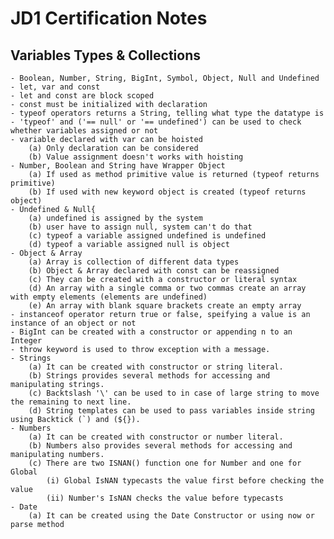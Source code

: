 # JD1 Certification Notes
## Variables Types & Collections
	- Boolean, Number, String, BigInt, Symbol, Object, Null and Undefined 
	- let, var and const	
	- let and const are block scoped
	- const must be initialized with declaration
	- typeof operators returns a String, telling what type the datatype is
	- 'typeof' and ('== null' or '== undefined') can be used to check whether variables assigned or not
	- variable declared with var can be hoisted
		(a) Only declaration can be considered
		(b) Value assignment doesn't works with hoisting
	- Number, Boolean and String have Wrapper Object
		(a) If used as method primitive value is returned (typeof returns primitive)
		(b) If used with new keyword object is created (typeof returns object)
	- Undefined & Null{
		(a) undefined is assigned by the system
		(b) user have to assign null, system can't do that
		(c) typeof a variable assigned undefined is undefined
		(d) typeof a variable assigned null is object
	- Object & Array
		(a) Array is collection of different data types
		(b) Object & Array declared with const can be reassigned
		(c) They can be created with a constructor or literal syntax
		(d) An array with a single comma or two commas create an array with empty elements (elements are undefined)
		(e) An array with blank square brackets create an empty array
	- instanceof operator return true or false, speifying a value is an instance of an object or not
	- BigInt can be created with a constructor or appending n to an Integer
	- throw keyword is used to throw exception with a message.
	- Strings
		(a) It can be created with constructor or string literal.
		(b) Strings provides several methods for accessing and manipulating strings.
		(c) Backtslash '\' can be used to in case of large string to move the remaining to next line.
		(d) String templates can be used to pass variables inside string using Backtick (`) and (${}).
	- Numbers
		(a) It can be created with constructor or number literal.
		(b) Numbers also provides several methods for accessing and manipulating numbers.
		(c) There are two ISNAN() function one for Number and one for Global
			(i) Global IsNAN typecasts the value first before checking the value
			(ii) Number's IsNAN checks the value before typecasts
	- Date
		(a) It can be created using the Date Constructor or using now or parse method